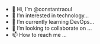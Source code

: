- 👋 Hi, I’m @constantraoul
- 👀 I’m interested in technology...
- 🌱 I’m currently learning DevOps...
- 💞️ I’m looking to collaborate on ...
- 📫 How to reach me ...

<!---
constantraoul/constantraoul is a ✨ special ✨ repository because its `README.md` (this file) appears on your GitHub profile.
You can click the Preview link to take a look at your changes.
--->
